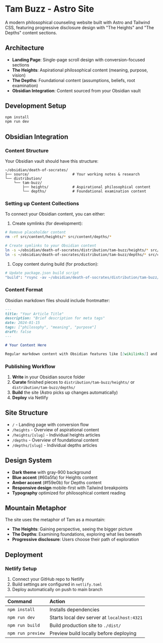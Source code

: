 # Tam Buzz - Astro Site

A modern philosophical counseling website built with Astro and Tailwind CSS, featuring progressive disclosure design with "The Heights" and "The Depths" content sections.

## Architecture

* **Landing Page**: Single-page scroll design with conversion-focused sections
* **The Heights**: Aspirational philosophical content (meaning, purpose, vision)
* **The Depths**: Foundational content (assumptions, beliefs, root examination)
* **Obsidian Integration**: Content sourced from your Obsidian vault

## Development Setup

```bash
npm install
npm run dev
```

## Obsidian Integration

### Content Structure

Your Obsidian vault should have this structure:

```text
~/obsidian/death-of-socrates/
├── source/                    # Your working notes & research
└── distribution/
    └── tam-buzz/
        ├── heights/           # Aspirational philosophical content
        └── depths/            # Foundational examination content
```

### Setting up Content Collections

To connect your Obsidian content, you can either:

1.  Create symlinks (for development):

```bash
# Remove placeholder content
rm -rf src/content/heights/* src/content/depths/*

# Create symlinks to your Obsidian content
ln -s ~/obsidian/death-of-socrates/distribution/tam-buzz/heights/* src/content/heights/
ln -s ~/obsidian/death-of-socrates/distribution/tam-buzz/depths/* src/content/depths/
```

1.  Copy content during build (for production):

```bash
# Update package.json build script
"build": "rsync -av ~/obsidian/death-of-socrates/distribution/tam-buzz/ ./src/content/ --delete && astro build"
```

### Content Format

Obsidian markdown files should include frontmatter:

```markdown
---
title: "Your Article Title"
description: "Brief description for meta tags"
date: 2024-01-15
tags: ["philosophy", "meaning", "purpose"]
draft: false
---

# Your Content Here

Regular markdown content with Obsidian features like [[wikilinks]] and anchors.
```

### Publishing Workflow

1.  **Write** in your Obsidian source folder
1.  **Curate** finished pieces to `distribution/tam-buzz/heights/` or `distribution/tam-buzz/depths/`
1.  **Build** the site (Astro picks up changes automatically)
1.  **Deploy** via Netlify

## Site Structure

* `/` - Landing page with conversion flow
* `/heights` - Overview of aspirational content
* `/heights/[slug]` - Individual heights articles
* `/depths` - Overview of foundational content
* `/depths/[slug]` - Individual depths articles

## Design System

* **Dark theme** with gray-900 background
* **Blue accent** (#60a5fa) for Heights content
* **Amber accent** (#f59e0b) for Depths content
* **Responsive design** mobile-first with Tailwind breakpoints
* **Typography** optimized for philosophical content reading

## Mountain Metaphor

The site uses the metaphor of Tam as a mountain:

* **The Heights**: Gaining perspective, seeing the bigger picture
* **The Depths**: Examining foundations, exploring what lies beneath
* **Progressive disclosure**: Users choose their path of exploration

## Deployment

### Netlify Setup

1.  Connect your GitHub repo to Netlify
1.  Build settings are configured in `netlify.toml`
1.  Deploy automatically on push to main branch

| Command           | Action                                      |
| :---------------- | :------------------------------------------ |
| `npm install`     | Installs dependencies                       |
| `npm run dev`     | Starts local dev server at `localhost:4321` |
| `npm run build`   | Build production site to `./dist/`          |
| `npm run preview` | Preview build locally before deploying      |
